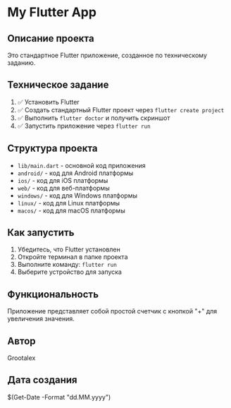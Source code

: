# My Flutter App

## Описание проекта
Это стандартное Flutter приложение, созданное по техническому заданию.

## Техническое задание
1. ✅ Установить Flutter
2. ✅ Создать стандартный Flutter проект через `flutter create project`
3. ✅ Выполнить `flutter doctor` и получить скриншот
4. ✅ Запустить приложение через `flutter run`

## Структура проекта
- `lib/main.dart` - основной код приложения
- `android/` - код для Android платформы
- `ios/` - код для iOS платформы
- `web/` - код для веб-платформы
- `windows/` - код для Windows платформы
- `linux/` - код для Linux платформы
- `macos/` - код для macOS платформы

## Как запустить
1. Убедитесь, что Flutter установлен
2. Откройте терминал в папке проекта
3. Выполните команду: `flutter run`
4. Выберите устройство для запуска

## Функциональность
Приложение представляет собой простой счетчик с кнопкой "+" для увеличения значения.

## Автор
Grootalex

## Дата создания
$(Get-Date -Format "dd.MM.yyyy")